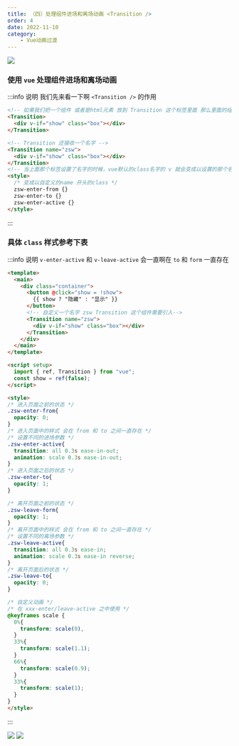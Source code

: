 ```yaml
---
title: （四）处理组件进场和离场动画 <Transition />
order: 4
date: 2022-11-10
category:
    - Vue动画过渡
---
```


![](https://image.zswei.xyz/img/202211121823045.webp)

### 使用 `vue` 处理组件进场和离场动画
:::info 说明
我们先来看一下啊 `<Transition />` 的作用

```html
<!-- 如果我们把一个组件 或者是html元素 放到 Transition 这个标签里面 那么里面的组件会在元素挂载和卸载的时候自动应用或者是移除一些class类名 -->
<Transition>
  <div v-if="show" class="box"></div>
</Transition>

<!-- Transition 还接收一个名字 -->
<Transition name="zsw">
  <div v-if="show" class="box"></div>
</Transition>
<!-- 当上面那个标签设置了名字的时候，vue默认的class名字的 v 就会变成以设置的那个名字开头 -->
<style>
  /* 变成以自定义的name 开头的class */
  zsw-enter-from {}
  zsw-enter-to {}
  zsw-enter-active {}
</style>
```
:::
### 具体 `class` 样式参考下表
:::info 说明
`v-enter-active` 和 `v-leave-active` 会一直啊在 `to` 和 `form` 一直存在

```html
<template>
  <main>
    <div class="container">
      <button @click="show = !show">
        {{ show ? "隐藏" : "显示" }}
      </button>
      <!-- 自定义一个名字 zsw Transition 这个组件需要引入-->
      <Transition name="zsw">
        <div v-if="show" class="box"></div>
      </Transition>
    </div>
  </main>
</template>

<script setup>
  import { ref, Transition } from "vue";
  const show = ref(false);
</script>

<style>
/* 进入页面之前的状态 */
.zsw-enter-from{
  opacity: 0;
}
/* 进入页面中的样式 会在 from 和 to 之间一直存在 */
/* 设置不同的进场参数 */
.zsw-enter-active{
  transition: all 0.3s ease-in-out;
  animation: scale 0.3s ease-in-out;
}
/* 进入页面之后的状态 */
.zsw-enter-to{
  opacity: 1;
}

/* 离开页面之前的状态 */
.zsw-leave-form{
  opacity: 1;
}
/* 离开页面中的样式 会在 from 和 to 之间一直存在 */
/* 设置不同的离场参数 */
.zsw-leave-active{
  transition: all 0.3s ease-in;
  animation: scale 0.3s ease-in reverse;
}
/* 离开页面后的状态 */
.zsw-leave-to{
  opacity: 0;
}

/* 自定义动画 */
/* 在 xxx-enter/leave-active 之中使用 */
@keyframes scale {
  0%{
    transform: scale(0),
  }
  33%{
    transform: scale(1.1);
  }
  66%{
    transform: scale(0.9);
  }
  33%{
    transform: scale(1);
  }
}
</style>
```
:::

![](https://image.zswei.xyz/img/202211101730565.png)
![](https://image.zswei.xyz/img/202211101730547.png)
